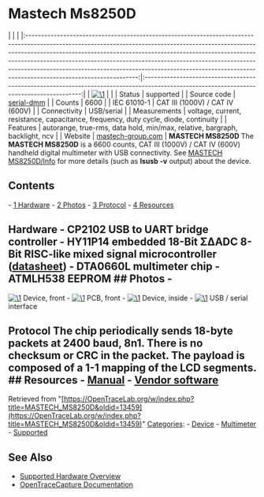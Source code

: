 # Mastech Ms8250D

| | | |:-----------------------------------------------------------------------------------------------------------------------------------------------------------------------------------------------------------------------------------------------------------------------------------------------------------------------------------------------------------------------------------------------------------------------------------------:|:----------------------------------------------------------------------------------------------------------------------------------------:| | [![\1](../../assets/hardware/general/\2)](./File:Mastech_ms8250d_mugshot.png.html) | | | Status | supported | | Source code | [serial-dmm](http://github.com/OpenTraceLab/?p=OpenTraceCapture.git;a=tree;f=src/hardware/serial-dmm) | | Counts | 6600 | | IEC 61010-1 | CAT III (1000V) / CAT IV (600V) | | Connectivity | USB/serial | | Measurements | voltage, current, resistance, capacitance, frequency, duty cycle, diode, continuity | | Features | autorange, true-rms, data hold, min/max, relative, bargraph, backlight, ncv | | Website | [mastech-group.com](http://www.mastech-group.com/products.php?cate=123&PNo=142) | **MASTECH MS8250D** The **MASTECH MS8250D** is a 6600 counts, CAT III (1000V) / CAT IV (600V) handheld digital multimeter with USB connectivity. See [MASTECH MS8250D/Info](MASTECH_MS8250D/Info.html "MASTECH MS8250D/Info") for more details (such as **lsusb -v** output) about the device. 
## Contents 
\- [1 Hardware](MASTECH_MS8250D.html#Hardware) \- [2 Photos](MASTECH_MS8250D.html#Photos) \- [3 Protocol](MASTECH_MS8250D.html#Protocol) \- [4 Resources](MASTECH_MS8250D.html#Resources) 
## Hardware \- CP2102 USB to UART bridge controller \- HY11P14 embedded 18-Bit Σ∆ADC 8-Bit RISC-like mixed signal microcontroller ([datasheet](http://www.hycontek.com/wp-content/uploads/HY11P14_EN.pdf)) \- DTA0660L multimeter chip \- ATMLH538 EEPROM ## Photos \- 
[![\1](../../assets/hardware/general/\2)](./File:P1040343.jpg.html)
Device, front
\- 
[![\1](../../assets/hardware/general/\2)](./File:P1040378.jpg.html)
PCB, front
\- 
[![\1](../../assets/hardware/general/\2)](./File:P1040348.jpg.html)
Device, inside
\- 
[![\1](../../assets/hardware/general/\2)](./File:P1040388.jpg.html)
USB / serial interface
## Protocol The chip periodically sends 18-byte packets at 2400 baud, 8n1. There is no checksum or CRC in the packet. The payload is composed of a 1-1 mapping of the LCD segments. ## Resources \- [Manual](http://www.mastech-group.com/download_s.php?id=62) \- [Vendor software](http://www.mastech-group.com/download_s.php?id=210)
Retrieved from "[https://OpenTraceLab.org/w/index.php?title=MASTECH_MS8250D&oldid=13459](https://OpenTraceLab.org/w/index.php?title=MASTECH_MS8250D&oldid=13459)" 
[Categories](specialcategories-specialcategories.md): \- [Device](./Category:Device.html "Category:Device") \- [Multimeter](./Category:Multimeter.html "Category:Multimeter") \- [Supported](./Category:Supported.html "Category:Supported")

## See Also
- [Supported Hardware Overview](../supported-hardware.md)
- [OpenTraceCapture Documentation](../../opentracecapture/overview.md)
